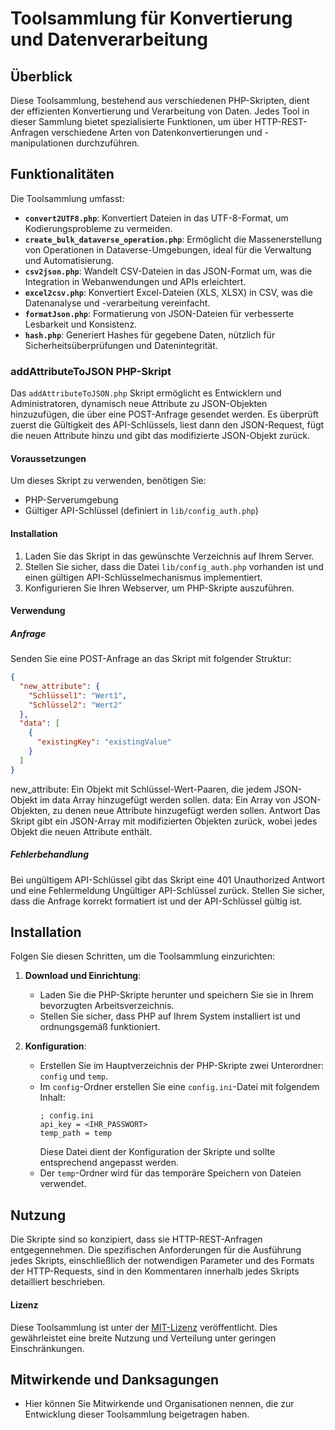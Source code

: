 
# Toolsammlung für Konvertierung und Datenverarbeitung

## Überblick
Diese Toolsammlung, bestehend aus verschiedenen PHP-Skripten, dient der effizienten Konvertierung und Verarbeitung von Daten. Jedes Tool in dieser Sammlung bietet spezialisierte Funktionen, um über HTTP-REST-Anfragen verschiedene Arten von Datenkonvertierungen und -manipulationen durchzuführen.

## Funktionalitäten
Die Toolsammlung umfasst:

- **`convert2UTF8.php`**: Konvertiert Dateien in das UTF-8-Format, um Kodierungsprobleme zu vermeiden.
- **`create_bulk_dataverse_operation.php`**: Ermöglicht die Massenerstellung von Operationen in Dataverse-Umgebungen, ideal für die Verwaltung und Automatisierung.
- **`csv2json.php`**: Wandelt CSV-Dateien in das JSON-Format um, was die Integration in Webanwendungen und APIs erleichtert.
- **`excel2csv.php`**: Konvertiert Excel-Dateien (XLS, XLSX) in CSV, was die Datenanalyse und -verarbeitung vereinfacht.
- **`formatJson.php`**: Formatierung von JSON-Dateien für verbesserte Lesbarkeit und Konsistenz.
- **`hash.php`**: Generiert Hashes für gegebene Daten, nützlich für Sicherheitsüberprüfungen und Datenintegrität.

### addAttributeToJSON PHP-Skript

Das `addAttributeToJSON.php` Skript ermöglicht es Entwicklern und Administratoren, dynamisch neue Attribute zu JSON-Objekten hinzuzufügen, die über eine POST-Anfrage gesendet werden. Es überprüft zuerst die Gültigkeit des API-Schlüssels, liest dann den JSON-Request, fügt die neuen Attribute hinzu und gibt das modifizierte JSON-Objekt zurück.

#### Voraussetzungen

Um dieses Skript zu verwenden, benötigen Sie:

- PHP-Serverumgebung
- Gültiger API-Schlüssel (definiert in `lib/config_auth.php`)

#### Installation

1. Laden Sie das Skript in das gewünschte Verzeichnis auf Ihrem Server.
2. Stellen Sie sicher, dass die Datei `lib/config_auth.php` vorhanden ist und einen gültigen API-Schlüsselmechanismus implementiert.
3. Konfigurieren Sie Ihren Webserver, um PHP-Skripte auszuführen.

#### Verwendung

##### Anfrage

Senden Sie eine POST-Anfrage an das Skript mit folgender Struktur:

```json
{
  "new_attribute": {
    "Schlüssel1": "Wert1",
    "Schlüssel2": "Wert2"
  },
  "data": [
    {
      "existingKey": "existingValue"
    }
  ]
}
```

new_attribute: Ein Objekt mit Schlüssel-Wert-Paaren, die jedem JSON-Objekt im data Array hinzugefügt werden sollen.
data: Ein Array von JSON-Objekten, zu denen neue Attribute hinzugefügt werden sollen.
Antwort
Das Skript gibt ein JSON-Array mit modifizierten Objekten zurück, wobei jedes Objekt die neuen Attribute enthält.

##### Fehlerbehandlung
Bei ungültigem API-Schlüssel gibt das Skript eine 401 Unauthorized Antwort und eine Fehlermeldung Ungültiger API-Schlüssel zurück.
Stellen Sie sicher, dass die Anfrage korrekt formatiert ist und der API-Schlüssel gültig ist.

## Installation
Folgen Sie diesen Schritten, um die Toolsammlung einzurichten:

1. **Download und Einrichtung**:
   - Laden Sie die PHP-Skripte herunter und speichern Sie sie in Ihrem bevorzugten Arbeitsverzeichnis.
   - Stellen Sie sicher, dass PHP auf Ihrem System installiert ist und ordnungsgemäß funktioniert.

2. **Konfiguration**:
   - Erstellen Sie im Hauptverzeichnis der PHP-Skripte zwei Unterordner: `config` und `temp`.
   - Im `config`-Ordner erstellen Sie eine `config.ini`-Datei mit folgendem Inhalt:
     ```
     ; config.ini
     api_key = <IHR_PASSWORT>
     temp_path = temp
     ```
     Diese Datei dient der Konfiguration der Skripte und sollte entsprechend angepasst werden.
   - Der `temp`-Ordner wird für das temporäre Speichern von Dateien verwendet.

## Nutzung
Die Skripte sind so konzipiert, dass sie HTTP-REST-Anfragen entgegennehmen. Die spezifischen Anforderungen für die Ausführung jedes Skripts, einschließlich der notwendigen Parameter und des Formats der HTTP-Requests, sind in den Kommentaren innerhalb jedes Skripts detailliert beschrieben.

#### Lizenz
Diese Toolsammlung ist unter der [MIT-Lizenz](https://opensource.org/licenses/MIT) veröffentlicht. Dies gewährleistet eine breite Nutzung und Verteilung unter geringen Einschränkungen.

## Mitwirkende und Danksagungen
- Hier können Sie Mitwirkende und Organisationen nennen, die zur Entwicklung dieser Toolsammlung beigetragen haben.

